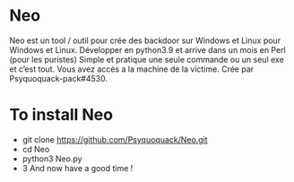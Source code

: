 # Neo
Neo est un tool / outil pour crée des backdoor sur Windows et Linux pour Windows et Linux. Développer en python3.9 et arrive dans un mois en Perl (pour les puristes) Simple et pratique une seule commande ou un seul exe et c’est tout. Vous avez accès a la machine de la victime. Crée par Psyquoquack-pack#4530.

# To install Neo
 - git clone https://github.com/Psyquoquack/Neo.git
 - cd Neo
 - python3 Neo.py
 - 3
 And now have a good time !
